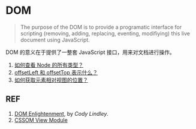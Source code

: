 # DOM

> The purpose of the DOM is to provide a programatic interface for scripting (removing, adding, replacing, eventing, modifiying) this live document using JavaScript. 

DOM 的意义在于提供了一整套 JavaScript 接口，用来对文档进行操作。

1. [如何查看 Node 的所有类型？](./dom_node-types.md)
1. [offsetLeft 和 offsetTop 表示什么？](./dom_offsetleft-offsettop.md)
1. [如何获取元素相对视图的位置？](./dom_getboundingclientrect.md)

## REF

1. [DOM Enlightenment](http://www.domenlightenment.com/), by *Cody Lindley*.
1. [CSSOM View Module](https://www.w3.org/TR/cssom-view/)